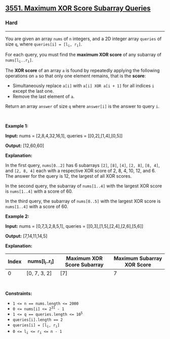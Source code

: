 <h2><a href="https://leetcode.com/problems/maximum-xor-score-subarray-queries">3551. Maximum XOR Score Subarray Queries</a></h2><h3>Hard</h3><hr><p>You are given an array <code>nums</code> of <code>n</code> integers, and a 2D integer array <code>queries</code> of size <code>q</code>, where <code>queries[i] = [l<sub>i</sub>, r<sub>i</sub>]</code>.</p>

<p>For each query, you must find the <strong>maximum XOR score</strong> of any <span data-keyword="subarray">subarray</span> of <code>nums[l<sub>i</sub>..r<sub>i</sub>]</code>.</p>

<p>The <strong>XOR score</strong> of an array <code>a</code> is found by repeatedly applying the following operations on <code>a</code> so that only one element remains, that is the <strong>score</strong>:</p>

<ul>
	<li>Simultaneously replace <code>a[i]</code> with <code>a[i] XOR a[i + 1]</code> for all indices <code>i</code> except the last one.</li>
	<li>Remove the last element of <code>a</code>.</li>
</ul>

<p>Return an array <code>answer</code> of size <code>q</code> where <code>answer[i]</code> is the answer to query <code>i</code>.</p>

<p>&nbsp;</p>
<p><strong class="example">Example 1:</strong></p>

<div class="example-block">
<p><strong>Input:</strong> <span class="example-io">nums = [2,8,4,32,16,1], queries = [[0,2],[1,4],[0,5]]</span></p>

<p><strong>Output:</strong> <span class="example-io">[12,60,60]</span></p>

<p><strong>Explanation:</strong></p>

<p>In the first query, <code>nums[0..2]</code> has 6 subarrays <code>[2]</code>, <code>[8]</code>, <code>[4]</code>, <code>[2, 8]</code>, <code>[8, 4]</code>, and <code>[2, 8, 4]</code> each with a respective XOR score of 2, 8, 4, 10, 12, and 6. The answer for the query is 12, the largest of all XOR scores.</p>

<p>In the second query, the subarray of <code>nums[1..4]</code> with the largest XOR score is <code>nums[1..4]</code> with a score of 60.</p>

<p>In the third query, the subarray of <code>nums[0..5]</code> with the largest XOR score is <code>nums[1..4]</code> with a score of 60.</p>
</div>

<p><strong class="example">Example 2:</strong></p>

<div class="example-block">
<p><strong>Input:</strong> <span class="example-io">nums = [0,7,3,2,8,5,1], queries = [[0,3],[1,5],[2,4],[2,6],[5,6]]</span></p>

<p><strong>Output:</strong> <span class="example-io">[7,14,11,14,5]</span></p>

<p><strong>Explanation:</strong></p>

<table height="70" width="472">
	<thead>
		<tr>
			<th>Index</th>
			<th>nums[l<sub>i</sub>..r<sub>i</sub>]</th>
			<th>Maximum XOR Score Subarray</th>
			<th>Maximum Subarray XOR Score</th>
		</tr>
	</thead>
	<tbody>
		<tr>
			<td>0</td>
			<td>[0, 7, 3, 2]</td>
			<td>[7]</td>
			<td>7</td>
		</tr>
		<tr>
			<td>1</td>
			<td>[7, 3, 2, 8, 5]</td>
			<td>[7, 3, 2, 8]</td>
			<td>14</td>
		</tr>
		<tr>
			<td>2</td>
			<td>[3, 2, 8]</td>
			<td>[3, 2, 8]</td>
			<td>11</td>
		</tr>
		<tr>
			<td>3</td>
			<td>[3, 2, 8, 5, 1]</td>
			<td>[2, 8, 5, 1]</td>
			<td>14</td>
		</tr>
		<tr>
			<td>4</td>
			<td>[5, 1]</td>
			<td>[5]</td>
			<td>5</td>
		</tr>
	</tbody>
</table>
</div>

<p>&nbsp;</p>
<p><strong>Constraints:</strong></p>

<ul>
	<li><code>1 &lt;= n == nums.length &lt;= 2000</code></li>
	<li><code>0 &lt;= nums[i] &lt;= 2<sup>31</sup> - 1</code></li>
	<li><code>1 &lt;= q == queries.length &lt;= 10<sup>5</sup></code></li>
	<li><code>queries[i].length == 2 </code></li>
	<li><code>queries[i] = [l<sub>i</sub>, r<sub>i</sub>]</code></li>
	<li><code>0 &lt;= l<sub>i</sub> &lt;= r<sub>i</sub> &lt;= n - 1</code></li>
</ul>
